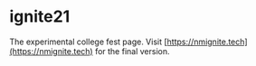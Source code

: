 # ignite21

The experimental college fest page. Visit [https://nmignite.tech](https://nmignite.tech) for the final version.
